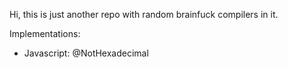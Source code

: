 Hi, this is just another repo with random brainfuck compilers in it.

Implementations:
- Javascript: @NotHexadecimal